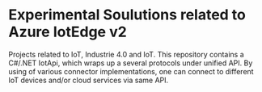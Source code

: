 # Experimental Soulutions related to Azure IotEdge v2
Projects related to IoT, Industrie 4.0 and IoT. This repository contains a C#/.NET IotApi, which wraps up a several protocols under unified API. By using of various connector implementations, one can connect to different IoT devices and/or cloud services via same API.  
